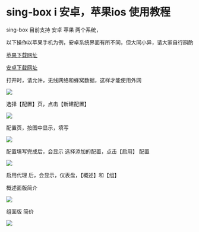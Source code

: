 # sing-box i 安卓，苹果ios 使用教程



sing-box 目前支持  安卓  苹果 两个系统，




以下操作以苹果手机为例，安卓系统界面有所不同，但大同小异，请大家自行斟酌




[苹果下载网址 ](https://apps.apple.com/us/app/sing-box-vt/id6673731168)


[安卓下载网址]()



打开时，请允许，无线网络和蜂窝数据，这样才能使用外网


![](../../images/sing_box/ios/1.jpg)




选择【配置】页，点击【新建配置】



![](../../images/sing_box/ios/3.jpg)



配置页，按图中显示，填写



![](../../images/sing_box/ios/5.jpg)




配置填写完成后，会显示 选择添加的配置，点击【启用】 配置



![](../../images/sing_box/ios/6.jpg)




启用代理 后，会显示，仪表盘，【概述】和【组】



概述面版简介


![](../../images/sing_box/ios/7_1.jpg)



组面版  简价


![](../../images/sing_box/ios/7.jpg)


